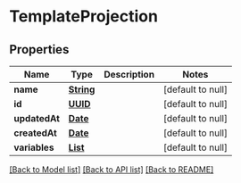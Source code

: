 # TemplateProjection
## Properties

Name | Type | Description | Notes
------------ | ------------- | ------------- | -------------
**name** | [**String**](string) |  | [default to null]
**id** | [**UUID**](UUID) |  | [default to null]
**updatedAt** | [**Date**](DateTime) |  | [default to null]
**createdAt** | [**Date**](DateTime) |  | [default to null]
**variables** | [**List**](string) |  | [default to null]

[[Back to Model list]](../README#documentation-for-models) [[Back to API list]](../README#documentation-for-api-endpoints) [[Back to README]](../README)

